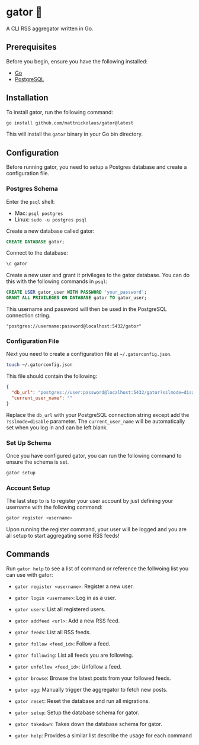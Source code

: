 # gator 🐊

A CLI RSS aggregator written in Go.

## Prerequisites

Before you begin, ensure you have the following installed:

*   [Go](https://golang.org/doc/install)
*   [PostgreSQL](https://www.postgresql.org/download/)

## Installation

To install gator, run the following command:

```bash
go install github.com/mattnickolaus/gator@latest
```

This will install the `gator` binary in your Go bin directory.

## Configuration

Before running gator, you need to setup a Postgres database and create a configuration file.

### Postgres Schema

Enter the `psql` shell:
- Mac: `psql postgres`
- Linux: `sudo -u postgres psql`

Create a new database called gator: 

``` sql
CREATE DATABASE gator;
```

Connect to the database:

``` sql
\c gator
```

Create a new user and grant it privileges to the gator database. You can do this with the following commands in `psql`:

```sql
CREATE USER gator_user WITH PASSWORD 'your_password';
GRANT ALL PRIVILEGES ON DATABASE gator TO gator_user;
```

This username and password will then be used in the PostgreSQL connection string.

```
"postgres://username:password@localhost:5432/gator"
```

### Configuration File

Next you need to create a configuration file at `~/.gatorconfig.json`. 

``` bash
touch ~/.gatorconfig.json 
```

This file should contain the following:

```json
{
  "db_url": "postgres://user:password@localhost:5432/gator?sslmode=disable",
  "current_user_name": ""
}
```

Replace the `db_url` with your PostgreSQL connection string except add the `?sslmode=disable` parameter. The `current_user_name` will be automatically set when you log in and can be left blank.

### Set Up Schema 

Once you have configured gator, you can run the following command to ensure the schema is set. 

```bash
gator setup
```

### Account Setup

The last step to is to register your user account by just defining your username with the following command: 

```bash
gator register <username>
```

Upon running the register command, your user will be logged and you are all setup to start aggregating some RSS feeds! 

## Commands

Run `gator help` to see a list of command or reference the follwoing list you can use with gator:

*   `gator register <username>`: Register a new user.
*   `gator login <username>`: Log in as a user.
*   `gator users`: List all registered users.

*   `gator addfeed <url>`: Add a new RSS feed.
*   `gator feeds`: List all RSS feeds.
*   `gator follow <feed_id>`: Follow a feed.
*   `gator following`: List all feeds you are following.
*   `gator unfollow <feed_id>`: Unfollow a feed.
*   `gator browse`: Browse the latest posts from your followed feeds.
*   `gator agg`: Manually trigger the aggregator to fetch new posts.

*   `gator reset`: Reset the database and run all migrations.
*   `gator setup`: Setup the database schema for gator.
*   `gator takedown`: Takes down the database schema for gator.
*   `gator help`: Provides a similar list describe the usage for each command 
